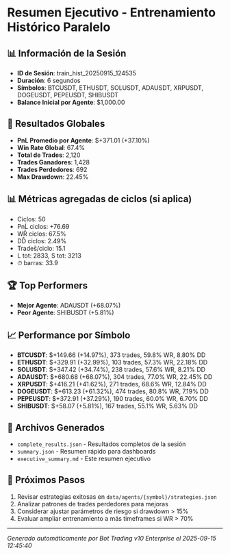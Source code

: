 # Resumen Ejecutivo - Entrenamiento Histórico Paralelo

## 📊 Información de la Sesión
- **ID de Sesión**: train_hist_20250915_124535
- **Duración**: 6 segundos
- **Símbolos**: BTCUSDT, ETHUSDT, SOLUSDT, ADAUSDT, XRPUSDT, DOGEUSDT, PEPEUSDT, SHIBUSDT
- **Balance Inicial por Agente**: $1,000.00

## 🎯 Resultados Globales
- **PnL Promedio por Agente**: $+371.01 (+37.10%)
- **Win Rate Global**: 67.4%
- **Total de Trades**: 2,120
- **Trades Ganadores**: 1,428
- **Trades Perdedores**: 692
- **Max Drawdown**: 22.45%

## 📊 Métricas agregadas de ciclos (si aplica)
- Ciclos: 50
- PnL̄ ciclos: +76.69
- WR̄ ciclos: 67.5%
- DD̄ ciclos: 2.49%
- Trades̄/ciclo: 15.1
- L tot: 2833, S tot: 3213
- ⏱̄ barras: 33.9


## 🏆 Top Performers
- **Mejor Agente**: ADAUSDT (+68.07%)
- **Peor Agente**: SHIBUSDT (+5.81%)

## 📈 Performance por Símbolo
- **BTCUSDT**: $+149.66 (+14.97%), 373 trades, 59.8% WR, 8.80% DD
- **ETHUSDT**: $+329.91 (+32.99%), 103 trades, 57.3% WR, 22.18% DD
- **SOLUSDT**: $+347.42 (+34.74%), 238 trades, 57.6% WR, 8.21% DD
- **ADAUSDT**: $+680.68 (+68.07%), 304 trades, 77.0% WR, 22.45% DD
- **XRPUSDT**: $+416.21 (+41.62%), 271 trades, 68.6% WR, 12.84% DD
- **DOGEUSDT**: $+613.23 (+61.32%), 474 trades, 80.8% WR, 7.19% DD
- **PEPEUSDT**: $+372.91 (+37.29%), 190 trades, 60.0% WR, 6.70% DD
- **SHIBUSDT**: $+58.07 (+5.81%), 167 trades, 55.1% WR, 5.63% DD

## 📁 Archivos Generados
- `complete_results.json` - Resultados completos de la sesión
- `summary.json` - Resumen rápido para dashboards
- `executive_summary.md` - Este resumen ejecutivo

## 🎯 Próximos Pasos
1. Revisar estrategias exitosas en `data/agents/{symbol}/strategies.json`
2. Analizar patrones de trades perdedores para mejoras
3. Considerar ajustar parámetros de riesgo si drawdown > 15%
4. Evaluar ampliar entrenamiento a más timeframes si WR > 70%

---
*Generado automáticamente por Bot Trading v10 Enterprise el 2025-09-15 12:45:40*
